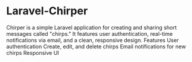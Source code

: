 # Laravel-Chirper
Chirper is a simple Laravel application for creating and sharing short messages called "chirps." It features user authentication, real-time notifications via email, and a clean, responsive design.  Features User authentication Create, edit, and delete chirps Email notifications for new chirps Responsive UI
